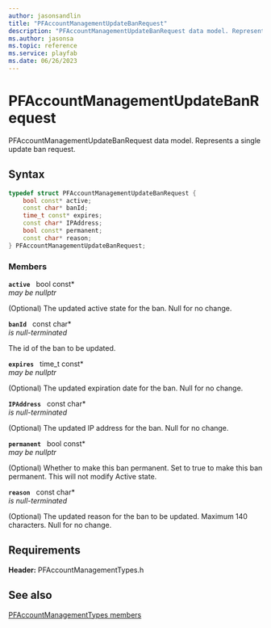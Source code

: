 ```yaml
---
author: jasonsandlin
title: "PFAccountManagementUpdateBanRequest"
description: "PFAccountManagementUpdateBanRequest data model. Represents a single update ban request."
ms.author: jasonsa
ms.topic: reference
ms.service: playfab
ms.date: 06/26/2023
---
```


# PFAccountManagementUpdateBanRequest  

PFAccountManagementUpdateBanRequest data model. Represents a single update ban request.  

## Syntax  
  
```cpp
typedef struct PFAccountManagementUpdateBanRequest {  
    bool const* active;  
    const char* banId;  
    time_t const* expires;  
    const char* IPAddress;  
    bool const* permanent;  
    const char* reason;  
} PFAccountManagementUpdateBanRequest;  
```
  
### Members  
  
**`active`** &nbsp; bool const*  
*may be nullptr*  
  
(Optional) The updated active state for the ban. Null for no change.
  
**`banId`** &nbsp; const char*  
*is null-terminated*  
  
The id of the ban to be updated.
  
**`expires`** &nbsp; time_t const*  
*may be nullptr*  
  
(Optional) The updated expiration date for the ban. Null for no change.
  
**`IPAddress`** &nbsp; const char*  
*is null-terminated*  
  
(Optional) The updated IP address for the ban. Null for no change.
  
**`permanent`** &nbsp; bool const*  
*may be nullptr*  
  
(Optional) Whether to make this ban permanent. Set to true to make this ban permanent. This will not modify Active state.
  
**`reason`** &nbsp; const char*  
*is null-terminated*  
  
(Optional) The updated reason for the ban to be updated. Maximum 140 characters. Null for no change.
  
  
## Requirements  
  
**Header:** PFAccountManagementTypes.h
  
## See also  
[PFAccountManagementTypes members](../pfaccountmanagementtypes_members.md)  

  
  
